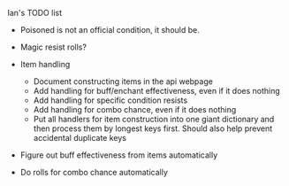 Ian's TODO list

* Poisoned is not an official condition, it should be.
* Magic resist rolls?

* Item handling
    * Document constructing items in the api webpage
    * Add handling for buff/enchant effectiveness, even if it does nothing
    * Add handling for specific condition resists
    * Add handling for combo chance, even if it does nothing
    * Put all handlers for item construction into one giant dictionary and then process them by longest keys first.
      Should also help prevent accidental duplicate keys

* Figure out buff effectiveness from items automatically
* Do rolls for combo chance automatically
